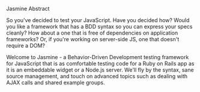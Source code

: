 Jasmine Abstract

So you've decided to test your JavaScript. Have you decided how? Would you like a framework that has a BDD syntax so you can express your specs cleanly? How about a one that is free of dependencies on application frameworks? Or, if you're working on server-side JS, one that doesn't require a DOM?

Welcome to Jasmine - a Behavior-Driven Development testing framework for JavaScript that is as comfortable testing code for a Ruby on Rails app as it is an embeddable widget or a Node.js server. We'll fly by the syntax, sane source management, and touch on advanced topics such as dealing with AJAX calls and shared example groups.



